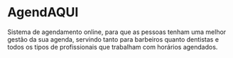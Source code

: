 # AgendAQUI
Sistema de agendamento online, para que as pessoas tenham uma melhor gestão da sua agenda, servindo tanto para barbeiros quanto dentistas e todos os tipos de profissionais que trabalham com horários agendados.
